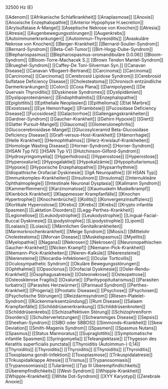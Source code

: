 32500 Hz (E)

[[Adenom]]
[[Afrikanische Schlafkrankheit]]
[[Anaplasmose]]
[[Anoxie]]
[[Anoxische Enzephalopathie]]
[[Anterior Hypophyse H.secretion]]
[[Arylsulfatase A-Mangel]]
[[Aseptische Nekrose von Knochen]]
[[Atresia]]
[[Atresie]]
[[Augenbewegungsstörungen]]
[[Augenkrebs]]
[[Autoimmunerkrankungen]]
[[Autoimmun-Thyreoiditis]]
[[Avaskuläre Nekrose von Knochen]]
[[Berger-Krankheit]]
[[Bernard-Soulier-Syndrom]]
[[Bernard-Syndrom]]
[[Beta-Cell-Tumor]]
[[Birt-Hogg-Dube-Syndrom]]
[[Blepharospasmus]]
[[Blepharospasmus-oromandibuläre D.0.06]]
[[Bloom-Syndrom]]
[[Bloom-Torre-Machacek S.]]
[[Brown Tendon Mantel-Syndrom]]
[[Brueghel-Syndrom]]
[[Caffey-De Toni-Silverman Syn.]]
[[Canavan Disease]]
[[Canavan VBogaert-Bertrand]]
[[Carcinoma]]
[[Carcinoma]]
[[Carcinoma]]
[[Carcinoma]]
[[Cerebrosid Lipidose Syndrom]]
[[Cerebrosid Sulfatase Deficiency Disease]]
[[Cholesteatoma]]
[[Chronisch entzündliche Darmerkrankungen]]
[[Colon]]
[[Coxa Plana]]
[[Darmpolypen]]
[[De Quervain Thyroiditis]]
[[Dyskinesie Syndromes]]
[[Dyslipidämien]]
[[Dyslipoproteinämien]]
[[Endophthalmitis]]
[[Enzephalopathie]]
[[Epiglottitis]]
[[Epitheliale Neoplasien]]
[[Epithelioma]]
[[Etat Marbre]]
[[Exostoses]]
[[Eye Hemorrhage]]
[[Frambösie]]
[[Fucosidase Deficiency Disease]]
[[Fucosidose]]
[[Galactorrhoe]]
[[Gallengangskrankheiten]]
[[Gardner-Syndrom]]
[[Gaucher-Krankheit]]
[[Gehirn Hypoxie]]
[[Giert]]
[[Glatter Pursuit-Mangel]]
[[Glaucoma]]
[[Glomerulonephritis]]
[[Glucocerebrosidase-Mangel]]
[[Glucosylceramid Beta-Glucosidase Deficiency Disease]]
[[Graft-versus-Host-Krankheit]]
[[Hämorrhagie]]
[[Helle Krankheit]]
[[Hemophthalmos]]
[[Herz-Kreislauf-Krankheiten]]
[[Homologe Wasting Disease]]
[[Horner-Syndrom]]
[[Horner-Syndrom]]
[[HSAN Typ IV]]
[[HSAN Typ V]]
[[Hutchinson-Gilford-Syndrom]]
[[Hydrosyringomyelia]]
[[Hyperhidrosis]]
[[Hyperostose]]
[[Hyperostose]]
[[Hyperoxalurie]]
[[Hypogalaktie]]
[[Hypokalzämie]]
[[Hypopituitarismus]]
[[Hypoxie]]
[[Hypoxische Enzephalopathie]]
[[Hypsarrhythmie]]
[[Idiopathische Orofacial Dyskinesie]]
[[IgA Neuropathie]]
[[II HSAN Typ]]
[[Immunkomplex-Krankheiten]]
[[Insulinom]]
[[Insuloma]]
[[Internukleäre Ophthalmoplegie]]
[[Intestinale Neuronal Dysplasia]]
[[Kallmann Syndrom]]
[[Kammerflimmern]]
[[Karzinomatose]]
[[Kaumuskeln Muskelkrampf]]
[[Kienböck Krankheit]]
[[Klappmesser Krampfanfälle]]
[[Knochen Hypertrophie]]
[[Knochenbrüche]]
[[Kolitis]]
[[Konvergenzinsuffizienz]]
[[Kortikale Hyperostose]]
[[Krebs]]
[[Krebs]]
[[Krebs]]
[[Krypto infantile Spasmen]]
[[Laktation Disorders]]
[[Legg-Perthes-Krankheit]]
[[Legionellose]]
[[Leukodystrophie]]
[[Leukodystrophie]]
[[Lingual-Facial-Buccal Dyskinesie]]
[[Lipodystrophie]]
[[Lipodystrophie]]
[[Lipom]]
[[Loaiasis]]
[[Loiasis]]
[[Männlichen Genitalkrankheiten]]
[[Marmorknochenkrankheit]]
[[Meige Syndrom]]
[[Miosis]]
[[Mittelohr Cholesteatoma]]
[[Morvan Disease]]
[[Muskelspasmus]]
[[Myelitis]]
[[Myelopathie]]
[[Nagana]]
[[Nekrosen]]
[[Nekrosen]]
[[Neuronopathischen Gaucher-Krankheit]]
[[Nicken Krampf]]
[[Niemann-Pick-Krankheit]]
[[Niemann-Pick-Krankheiten]]
[[Nieren-Kalküle]]
[[Nierensteine]]
[[Nierensteine]]
[[Nocardia-Infektionen]]
[[Ocular Torticollis]]
[[Oculosympathetic Syndrom]]
[[Okuläre Bewegungsstörungen]]
[[Ophthalmie]]
[[Opsoclonus]]
[[Orofacial Dyskinesie]]
[[Osler-Rendu-Krankheit]]
[[Ösophagusatresie]]
[[Osteonekrose]]
[[Osteopetrose]]
[[Osteosklerose Fragilis]]
[[Oxalurie]]
[[Panhypopituitarismus]]
[[Parasiten turbatrix]]
[[Parasites Herzwürmer]]
[[Parinaud Syndrom]]
[[Perthes-Krankheit]]
[[Progeria]]
[[Prostatic Diseases]]
[[Psychose]]
[[Psychosen]]
[[Psychotische Störungen]]
[[Reizdarmsyndrom]]
[[Riesen-Platelet-Syndrom]]
[[Rückenmarksentzündung]]
[[Runt Disease]]
[[Salaam Krampfanfälle]]
[[Schilddrüsenerkrankung]]
[[Schilddrüsenknoten]]
[[Schilddrüsenkrebs]]
[[Schizoaffektiven Störung]]
[[Schizophreniform Disorders]]
[[Schulterverletzungen]]
[[Schwammiges Disease]]
[[Sepsis]]
[[Sheehan-Syndrom]]
[[SIBO oder SBBOS]]
[[Simmonds-Krankheit]]
[[Skew Deviation]]
[[Smith-Magenis Syndrom]]
[[Spasmen]]
[[Spasmus Nutans]]
[[Spasmus]]
[[Status Marmoratus]]
[[Supraglottitis]]
[[Symptomatische infantile Spasmen]]
[[Syringomyelia]]
[[Teleangiektasie]]
[[Thygeson des Keratitis superficialis punctata]]
[[Thyroiditis (Autoimmun-) 0,14]]
[[Thyroiditis]]
[[Thyroiditis]]
[[Thyroiditis]]
[[Thyroiditis]]
[[Thyroiditis]]
[[Toxoplasma gondii-Infektion]]
[[Toxoplasmose]]
[[Trikuspidalatresie]]
[[Trikuspidalklappe Atresie]]
[[Trismus]]
[[Trypanosomiasis]]
[[Trypanosomiasis]]
[[Tularämie]]
[[Typ III Überempfindlichkeits]]
[[Überempfindlichkeits]]
[[West-Syndrom]]
[[Whipple-Krankheit]]
[[Whipple-Krankheit]]
[[White Dot-Syndrom]]
[[XYY Karyotyp]]
[[Zerebrale Anoxie]]